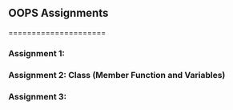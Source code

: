 ## OOPS Assignments
=====================
### Assignment 1: 
### Assignment 2: Class (Member Function and Variables)
### Assignment 3: 
